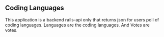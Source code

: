 ## Coding Languages

This application is a backend rails-api only that returns json for 
users poll of coding languages.  Languages are the coding languages.
And Votes are votes.  

